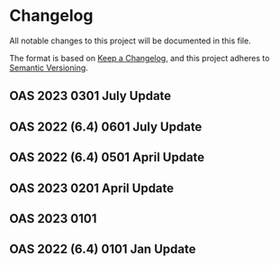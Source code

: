 # Changelog
All notable changes to this project will be documented in this file.

The format is based on [Keep a Changelog](https://keepachangelog.com/en/1.0.0/),
and this project adheres to [Semantic Versioning](https://semver.org/spec/v2.0.0.html).

## OAS 2023 0301 July Update

## OAS 2022 (6.4) 0601 July Update

## OAS 2022 (6.4) 0501 April Update

## OAS 2023 0201 April Update

## OAS 2023 0101

## OAS 2022 (6.4) 0101 Jan Update 
